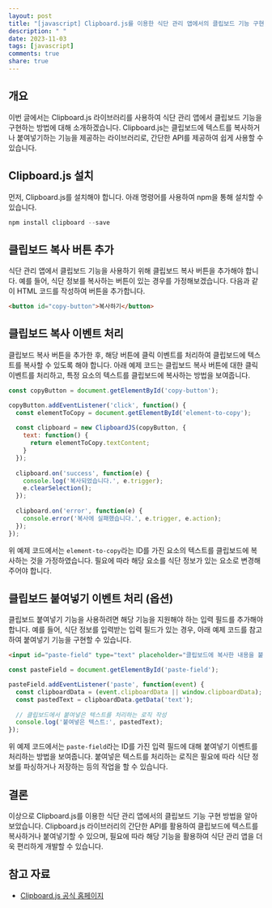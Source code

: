 ```yaml
---
layout: post
title: "[javascript] Clipboard.js를 이용한 식단 관리 앱에서의 클립보드 기능 구현 방법"
description: " "
date: 2023-11-03
tags: [javascript]
comments: true
share: true
---
```


## 개요
이번 글에서는 Clipboard.js 라이브러리를 사용하여 식단 관리 앱에서 클립보드 기능을 구현하는 방법에 대해 소개하겠습니다. Clipboard.js는 클립보드에 텍스트를 복사하거나 붙여넣기하는 기능을 제공하는 라이브러리로, 간단한 API를 제공하여 쉽게 사용할 수 있습니다.

## Clipboard.js 설치
먼저, Clipboard.js를 설치해야 합니다. 아래 명령어를 사용하여 npm을 통해 설치할 수 있습니다.

```javascript
npm install clipboard --save
```

## 클립보드 복사 버튼 추가
식단 관리 앱에서 클립보드 기능을 사용하기 위해 클립보드 복사 버튼을 추가해야 합니다. 예를 들어, 식단 정보를 복사하는 버튼이 있는 경우를 가정해보겠습니다. 다음과 같이 HTML 코드를 작성하여 버튼을 추가합니다.

```html
<button id="copy-button">복사하기</button>
```

## 클립보드 복사 이벤트 처리
클립보드 복사 버튼을 추가한 후, 해당 버튼에 클릭 이벤트를 처리하여 클립보드에 텍스트를 복사할 수 있도록 해야 합니다. 아래 예제 코드는 클립보드 복사 버튼에 대한 클릭 이벤트를 처리하고, 특정 요소의 텍스트를 클립보드에 복사하는 방법을 보여줍니다.

```javascript
const copyButton = document.getElementById('copy-button');

copyButton.addEventListener('click', function() {
  const elementToCopy = document.getElementById('element-to-copy');
  
  const clipboard = new ClipboardJS(copyButton, {
    text: function() {
      return elementToCopy.textContent;
    }
  });
  
  clipboard.on('success', function(e) {
    console.log('복사되었습니다.', e.trigger);
    e.clearSelection();
  });
  
  clipboard.on('error', function(e) {
    console.error('복사에 실패했습니다.', e.trigger, e.action);
  });
});
```

위 예제 코드에서는 `element-to-copy`라는 ID를 가진 요소의 텍스트를 클립보드에 복사하는 것을 가정하였습니다. 필요에 따라 해당 요소를 식단 정보가 있는 요소로 변경해주어야 합니다.

## 클립보드 붙여넣기 이벤트 처리 (옵션)
클립보드 붙여넣기 기능을 사용하려면 해당 기능을 지원해야 하는 입력 필드를 추가해야 합니다. 예를 들어, 식단 정보를 입력받는 입력 필드가 있는 경우, 아래 예제 코드를 참고하여 붙여넣기 기능을 구현할 수 있습니다.

```html
<input id="paste-field" type="text" placeholder="클립보드에 복사한 내용을 붙여넣으세요">
```

```javascript
const pasteField = document.getElementById('paste-field');

pasteField.addEventListener('paste', function(event) {
  const clipboardData = (event.clipboardData || window.clipboardData);
  const pastedText = clipboardData.getData('text');
  
  // 클립보드에서 붙여넣은 텍스트를 처리하는 로직 작성
  console.log('붙여넣은 텍스트:', pastedText);
});
```

위 예제 코드에서는 `paste-field`라는 ID를 가진 입력 필드에 대해 붙여넣기 이벤트를 처리하는 방법을 보여줍니다. 붙여넣은 텍스트를 처리하는 로직은 필요에 따라 식단 정보를 파싱하거나 저장하는 등의 작업을 할 수 있습니다.

## 결론
이상으로 Clipboard.js를 이용한 식단 관리 앱에서의 클립보드 기능 구현 방법을 알아보았습니다. Clipboard.js 라이브러리의 간단한 API를 활용하여 클립보드에 텍스트를 복사하거나 붙여넣기할 수 있으며, 필요에 따라 해당 기능을 활용하여 식단 관리 앱을 더욱 편리하게 개발할 수 있습니다.

## 참고 자료
- [Clipboard.js 공식 홈페이지](https://clipboardjs.com/)